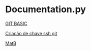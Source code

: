 # Documentation.py

[GIT BASIC](https://rogerdudler.github.io/git-guide/index.pt_BR.html)

[Criação de chave ssh git](https://kinsta.com/blog/generate-ssh-key/)

[MatB](https://github.com/EnmCastle/Documentation.py/blob/main/RELPandMatematics.py)





